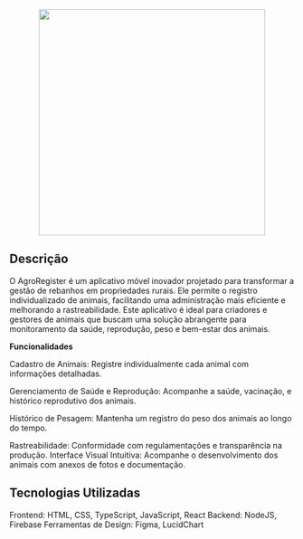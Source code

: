 <div id="header" align="center">
  <img src="https://media.giphy.com/media/v1.Y2lkPTc5MGI3NjExNmVldWcyYnMwOWZ0czg2Y2ZoYTh1YXV3eXh0MWgzYnNibWt6d2pmZyZlcD12MV9pbnRlcm5hbF9naWZfYnlfaWQmY3Q9Zw/Vp3ftHKvKpASA/giphy.gif" width="400"/>
</div>

## Descrição

O AgroRegister é um aplicativo móvel inovador projetado para transformar a gestão de rebanhos em propriedades rurais. Ele permite o registro individualizado de animais, facilitando uma administração mais eficiente e melhorando a rastreabilidade. Este aplicativo é ideal para criadores e gestores de animais que buscam uma solução abrangente para monitoramento da saúde, reprodução, peso e bem-estar dos animais.

**Funcionalidades** 

Cadastro de Animais: Registre individualmente cada animal com informações detalhadas.

Gerenciamento de Saúde e Reprodução: Acompanhe a saúde, vacinação, e histórico reprodutivo dos animais.

Histórico de Pesagem: Mantenha um registro do peso dos animais ao longo do tempo.

Rastreabilidade: Conformidade com regulamentações e transparência na produção.
Interface Visual Intuitiva: Acompanhe o desenvolvimento dos animais com anexos de fotos e documentação.

## Tecnologias Utilizadas ##
Frontend: HTML, CSS, TypeScript, JavaScript, React
Backend: NodeJS, Firebase
Ferramentas de Design: Figma, LucidChart

